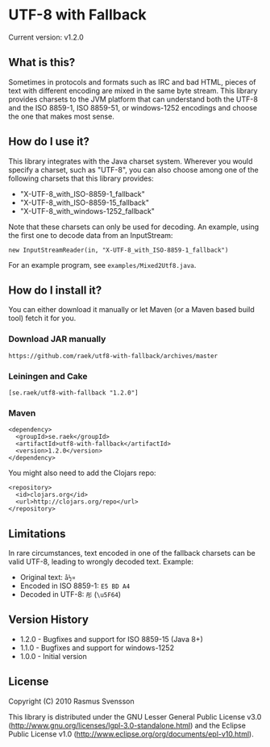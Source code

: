 # UTF-8 with Fallback

Current version: v1.2.0

## What is this?

Sometimes in protocols and formats such as IRC and bad HTML, pieces of text with different encoding are mixed in the same byte stream. This library provides charsets to the JVM platform that can understand both the UTF-8 and the ISO 8859-1, ISO 8859-51, or windows-1252 encodings and choose the one that makes most sense.

## How do I use it?

This library integrates with the Java charset system. Wherever you would specify a charset, such as "UTF-8", you can also choose among one of the following charsets that this library provides:

* "X-UTF-8_with_ISO-8859-1_fallback"
* "X-UTF-8_with_ISO-8859-15_fallback"
* "X-UTF-8_with_windows-1252_fallback"

Note that these charsets can only be used for decoding. An example, using the first one to decode data from an InputStream:

    new InputStreamReader(in, "X-UTF-8_with_ISO-8859-1_fallback")

For an example program, see `examples/Mixed2Utf8.java`.

## How do I install it?

You can either download it manually or let Maven (or a Maven based build tool) fetch it for you.

### Download JAR manually

    https://github.com/raek/utf8-with-fallback/archives/master

### Leiningen and Cake

    [se.raek/utf8-with-fallback "1.2.0"]

### Maven

    <dependency>
      <groupId>se.raek</groupId>
      <artifactId>utf8-with-fallback</artifactId>
      <version>1.2.0</version>
    </dependency>

You might also need to add the Clojars repo:

    <repository>
      <id>clojars.org</id>
      <url>http://clojars.org/repo</url>
    </repository>

## Limitations

In rare circumstances, text encoded in one of the fallback charsets can be valid UTF-8, leading to wrongly decoded text. Example:

* Original text: `å½¤`
* Encoded in ISO 8859-1: `E5 BD A4`
* Decoded in UTF-8: `彤` (`\u5F64`)

## Version History

* 1.2.0 - Bugfixes and support for ISO 8859-15 (Java 8+)
* 1.1.0 - Bugfixes and support for windows-1252
* 1.0.0 - Initial version

## License

Copyright (C) 2010 Rasmus Svensson

This library is distributed under the GNU Lesser General Public License v3.0 (http://www.gnu.org/licenses/lgpl-3.0-standalone.html) and the Eclipse Public License v1.0 (http://www.eclipse.org/org/documents/epl-v10.html).
